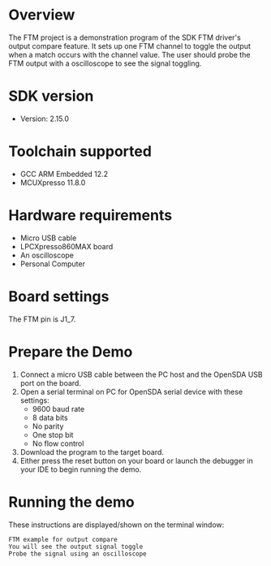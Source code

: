 Overview
========
The FTM project is a demonstration program of the SDK FTM driver's output compare feature.
It sets up one FTM channel to toggle the output when a match occurs with the channel value. The user
should probe the FTM output with a oscilloscope to see the signal toggling.

SDK version
===========
- Version: 2.15.0

Toolchain supported
===================
- GCC ARM Embedded  12.2
- MCUXpresso  11.8.0

Hardware requirements
=====================
- Micro USB cable
- LPCXpresso860MAX board
- An oscilloscope
- Personal Computer

Board settings
==============
The FTM pin is J1_7.

Prepare the Demo
================
1. Connect a micro USB cable between the PC host and the OpenSDA USB port on the board.
2. Open a serial terminal on PC for OpenSDA serial device with these settings:
   - 9600 baud rate
   - 8 data bits
   - No parity
   - One stop bit
   - No flow control
3. Download the program to the target board.
4. Either press the reset button on your board or launch the debugger in your IDE to begin running the demo.

Running the demo
================
These instructions are displayed/shown on the terminal window:
~~~~~~~~~~~~~~~~~~~~~~~
FTM example for output compare
You will see the output signal toggle
Probe the signal using an oscilloscope
~~~~~~~~~~~~~~~~~~~~~~~
